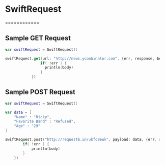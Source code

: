 # SwiftRequest
============


## Sample GET Request
```swift
var swiftRequest = SwiftRequest()

swiftRequest.get(url: "http://news.ycombinator.com", {err, response, body in
                if( !err ) { 
                  println(body)
                }
            })
```

## Sample POST Request
```swift
var swiftRequest = SwiftRequest()

var data = [
    "Name" : "Ricky",
    "Favorite Band" : "Refused",
    "Age" : "29"
]

swiftRequest.post("http://requestb.in/ukfc8euk", payload: data, {err, response, body in
        if( !err ) {
            println(body)
        }
    })
```
